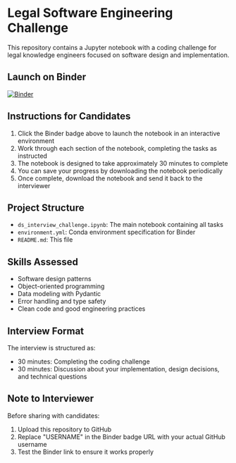 # Legal Software Engineering Challenge

This repository contains a Jupyter notebook with a coding challenge for legal knowledge engineers focused on software design and implementation.

## Launch on Binder
[![Binder](https://mybinder.org/badge_logo.svg)](https://mybinder.org/v2/gh/USERNAME/legal-coding-challenge/main?filepath=ds_interview_challenge.ipynb)

## Instructions for Candidates

1. Click the Binder badge above to launch the notebook in an interactive environment
2. Work through each section of the notebook, completing the tasks as instructed
3. The notebook is designed to take approximately 30 minutes to complete
4. You can save your progress by downloading the notebook periodically
5. Once complete, download the notebook and send it back to the interviewer

## Project Structure

- `ds_interview_challenge.ipynb`: The main notebook containing all tasks
- `environment.yml`: Conda environment specification for Binder
- `README.md`: This file

## Skills Assessed

- Software design patterns
- Object-oriented programming
- Data modeling with Pydantic
- Error handling and type safety
- Clean code and good engineering practices

## Interview Format

The interview is structured as:
- 30 minutes: Completing the coding challenge
- 30 minutes: Discussion about your implementation, design decisions, and technical questions

## Note to Interviewer

Before sharing with candidates:
1. Upload this repository to GitHub
2. Replace "USERNAME" in the Binder badge URL with your actual GitHub username
3. Test the Binder link to ensure it works properly